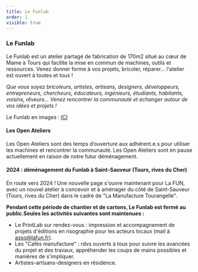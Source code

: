```yaml
---
title: Le Funlab
order: 1
visible: true
---
```

### Le Funlab

Le Funlab est un atelier partagé de fabrication de 170m2 situé au cœur de Mame à Tours qui facilite la mise en commun de machines, outils et ressources. Venez donner forme à vos projets, bricoler, réparer... l'atelier est ouvert à toutes et tous !

*Que vous soyez bricoleurs, artistes, artisans, designers, développeurs, entrepreneurs, chercheurs, éducateurs, ingénieurs, étudiants, habitants, voisins, rêveurs... Venez rencontrer la communauté et échanger autour de vos idées et projets !*

Le Funlab en images : [ICI](https://tube.futuretic.fr/w/gBL3q3hJ5Zb4r8wAYeGReM)

#### Les Open Ateliers
Les Open Ateliers sont des temps d’ouverture aux adhérent.e.s pour utiliser les machines et rencontrer la communauté.
Les Open Ateliers sont en pause actuellement en raison de notre futur déménagement.

#### 2024 : déménagement du Funlab à Saint-Sauveur (Tours, rives du Cher)
En route vers 2024 ! Une nouvelle page s'ouvre maintenant pour La FUN, avec un nouvel atelier à concevoir et à aménager du côté de Saint-Sauveur (Tours, rives du Cher) dans le cadre de "La Manufacture Tourangelle".

**Pendant cette période de chantier et de cartons, Le Funlab est fermé au public.Seules les activités suivantes sont maintenues :**

* Le PrintLab sur rendez-vous : impression et accompagnement de projets d'éditions en risographie pour les acteurs locaux (mail à asso@lafun.fr).
* Les "Cafés manufacture" : rdvs ouverts à tous pour suivre les avancées du projet et des travaux, appréhender les coups de mains possibles et manières de s'impliquer.
* Artistes-artisans-designers en résidence. 